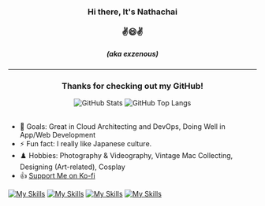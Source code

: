 <div>
  <h3 align="center">Hi there, It's Nathachai<br /><br />✌😄✌</h3><h5 align="center">(aka exzenous)</h5>
</div>

***

<!-- Courtesy of Anurag Hazra https://github.com/anuraghazra/github-readme-stats -->
<!-- Thanks to https://github.com/IgnusG and https://github.com/EYHN/ for the inspiration-->

<div align="center">
<h3>Thanks for checking out my GitHub!</h3>
<img alt="GitHub Stats" src="https://github-readme-stats.vercel.app/api?username=exzenous&show_icons=true&border_radius=15&hide_title=true" />
<img alt="GitHub Top Langs" src="https://github-readme-stats.vercel.app/api/top-langs/?username=exzenous&layout=compact&border_radius=15" />
</div>
<br>
<div align="center">

<!-- 
[![](https://img.shields.io/badge/Windows-11-2376bc?style=for-the-badge&logo=windows&logoColor=ffffff)](https://www.microsoft.com/en-us/windows/windows-11) 
[![](https://img.shields.io/badge/-Linux-fcc624?style=for-the-badge&logo=linux&logoColor=black)](https://www.linuxfoundation.org/)

[![](https://img.shields.io/badge/IDE-Visual%20Studio%20Code-007ACC?style=for-the-badge&logo=Visual-Studio-Code&logoColor=ffffff)](https://code.visualstudio.com/)
-->

</div>

- 🎯 Goals: Great in Cloud Architecting and DevOps, Doing Well in App/Web Development
- ⚡ Fun fact: I really like Japanese culture.
- ♟️ Hobbies: Photography & Videography, Vintage Mac Collecting, Designing (Art-related), Cosplay
- 👍 [Support Me on Ko-fi](https://ko-fi.com/exzenous)

[![My Skills](https://skillicons.dev/icons?i=js,html,css,vue,tailwindcss&perline=3)](https://skillicons.dev)
[![My Skills](https://skillicons.dev/icons?i=git,kubernetes,linux,docker,aws,azure&perline=2)](https://skillicons.dev)
[![My Skills](https://skillicons.dev/icons?i=jenkins,gitlab,github,githubactions&perline=1)](https://skillicons.dev)
[![My Skills](https://skillicons.dev/icons?i=python&perline=2)](https://skillicons.dev)

<!--
Here are some ideas to get you started:
- 🌱 I’m currently interested in ...
- 🔭 I’m currently working on ...
- 👯 I’m looking to collaborate on ...
- 🤔 I’m looking for help with ...
- 📫 How to reach me: ...
- 💬 Ask me about ...
- 😄 Pronouns: ...
-->
